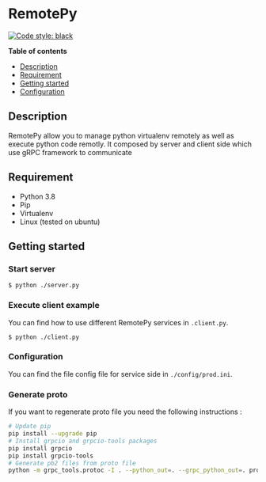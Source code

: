 # RemotePy

[![Code style: black](https://img.shields.io/badge/code%20style-black-000000.svg)](https://github.com/psf/black)

**Table of contents**

- [Description](#Description)
- [Requirement](#Requirement)
- [Getting started](#Getting-started)
- [Configuration](#Configuration)

## Description

RemotePy allow you to manage python virtualenv remotely as well as execute python code remotly. 
It composed by server and client side which use gRPC framework to communicate 

## Requirement
- Python 3.8
- Pip 
- Virtualenv
- Linux (tested on ubuntu)

## Getting started
### Start server
```shell
$ python ./server.py
```
### Execute client example
You can find how to use different RemotePy services in ``.client.py``.

```shell
$ python ./client.py
```

### Configuration
You can find the file config file for service side in ``./config/prod.ini``.

### Generate proto
If you want to regenerate proto file you need the following instructions :
``` bash
# Update pip
pip install --upgrade pip
# Install grpcio and grpcio-tools packages
pip install grpcio
pip install grpcio-tools
# Generate pb2 files from proto file
python -m grpc_tools.protoc -I . --python_out=. --grpc_python_out=. proto/remotepy.proto
```

